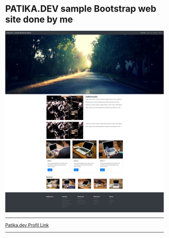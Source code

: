 # PATIKA.DEV sample Bootstrap web site done by me

![Proje Görseli](/Bootstrap_My_Project_Work_Patika.dev/sshot01.jpg)
![Proje Görseli](/Bootstrap_My_Project_Work_Patika.dev/sshot02.jpg)

---

[Patika.dev Profil Link](https://app.patika.dev/cgtykarasu)

---
